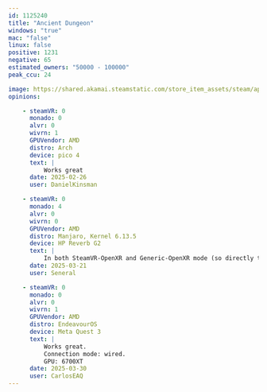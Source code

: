 ```yaml
---
id: 1125240
title: "Ancient Dungeon"
windows: "true"
mac: "false"
linux: false
positive: 1231
negative: 65
estimated_owners: "50000 - 100000"
peak_ccu: 24

image: https://shared.akamai.steamstatic.com/store_item_assets/steam/apps/1125240/header.jpg?t=1716889951
opinions:

    - steamVR: 0
      monado: 0
      alvr: 0
      wivrn: 1
      GPUVendor: AMD
      distro: Arch
      device: pico 4
      text: |
          Works great
      date: 2025-02-26
      user: DanielKinsman

    - steamVR: 0
      monado: 4
      alvr: 0
      wivrn: 0
      GPUVendor: AMD
      distro: Manjaro, Kernel 6.13.5
      device: HP Reverb G2
      text: |
          In both SteamVR-OpenXR and Generic-OpenXR mode (so directly talking to Monado) the controllers did not work at all - they did work just fine in the wlxoverlay-s though so definitely a game issue.
      date: 2025-03-21
      user: Seneral

    - steamVR: 0
      monado: 0
      alvr: 0
      wivrn: 1
      GPUVendor: AMD
      distro: EndeavourOS
      device: Meta Quest 3
      text: |
          Works great.
          Connection mode: wired.
          GPU: 6700XT
      date: 2025-03-30
      user: CarlosEAQ
---
```

